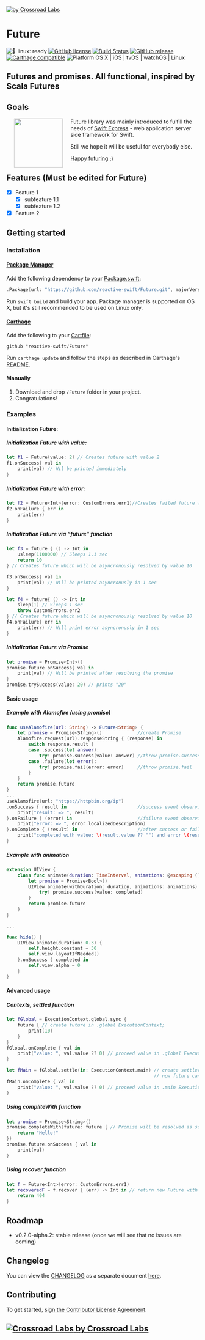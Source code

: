 [![by Crossroad Labs](./header.png)](http://www.crossroadlabs.xyz/)

# Future

![🐧 linux: ready](https://img.shields.io/badge/%F0%9F%90%A7%20linux-ready-red.svg)
[![GitHub license](https://img.shields.io/badge/license-Apache%202.0-lightgrey.svg?style=flat)](https://raw.githubusercontent.com/reactive-swift/Future/master/LICENSE)
[![Build Status](https://travis-ci.org/reactive-swift/Future.svg?branch=master)](https://travis-ci.org/reactive-swift/Future)
[![GitHub release](https://img.shields.io/github/release/reactive-swift/Future.svg)](https://github.com/reactive-swift/Future/releases)
[![Carthage compatible](https://img.shields.io/badge/Carthage-compatible-4BC51D.svg?style=flat)](https://github.com/Carthage/Carthage)
![Platform OS X | iOS | tvOS | watchOS | Linux](https://img.shields.io/badge/platform-Linux%20%7C%20OS%20X%20%7C%20iOS%20%7C%20tvOS%20%7C%20watchOS-orange.svg)

## Futures and promises. All functional, inspired by Scala Futures

## Goals

[<img align="left" src="https://raw.githubusercontent.com/crossroadlabs/Express/master/logo-full.png" hspace="20" height=128>](https://github.com/reactive-swift/Future) Future library was mainly introduced to fulfill the needs of [Swift Express](https://github.com/crossroadlabs/Express) - web application server side framework for Swift.

Still we hope it will be useful for everybody else.

[Happy futuring ;)](#examples)

## Features (Must be edited for Future)

- [x] Feature 1
	- [x] subfeature 1.1
	- [x] subfeature 1.2
- [x] Feature 2

## Getting started

### Installation

#### [Package Manager](https://swift.org/package-manager/)

Add the following dependency to your [Package.swift](https://github.com/apple/swift-package-manager/blob/master/Documentation/Package.swift.md):

```swift
.Package(url: "https://github.com/reactive-swift/Future.git", majorVersion: 0)
```

Run ```swift build``` and build your app. Package manager is supported on OS X, but it's still recommended to be used on Linux only.

#### [Carthage](https://github.com/Carthage/Carthage)
Add the following to your [Cartfile](https://github.com/Carthage/Carthage/blob/master/Documentation/Artifacts.md#cartfile):

```
github "reactive-swift/Future"
```

Run `carthage update` and follow the steps as described in Carthage's [README](https://github.com/Carthage/Carthage#adding-frameworks-to-an-application).

#### Manually
1. Download and drop ```/Future``` folder in your project.  
2. Congratulations!

### Examples

#### Initialization Future:

##### Initialization Future with value:

```swift
let f1 = Future(value: 2) // Creates future with value 2
f1.onSuccess{ val in
    print(val) // Wil be printed immediately
}
```

##### Initialization Future with error:

```swift
let f2 = Future<Int>(error: CustomErrors.err1)//Creates failed future with given error
f2.onFailure { err in
    print(err)
}
```

##### Initialization Future via “future” function

```swift
let f3 = future { () -> Int in 
    usleep(1100000) // Sleeps 1.1 sec
    return 10
} // Creates future which will be asyncronously resolved by value 10

f3.onSuccess{ val in
    print(val) // Will be printed asyncronusly in 1 sec
}

let f4 = future{ () -> Int in
    sleep(1) // Sleeps 1 sec
    throw CustomErrors.err2
} // Creates future which will be asyncronously resolved by value 10
f4.onFailure{ err in
    print(err) // Will print error asyncronusly in 1 sec
}
```

##### Initialization Future via Promise

```swift
let promise = Promise<Int>()
promise.future.onSuccess{ val in
    print(val) // Will be printed after resolving the promise
}
promise.trySuccess(value: 20) // prints "20"
```

#### Basic usage

#####  Example with Alamofire (using promise)

```swift
func useAlamofire(url: String) -> Future<String> {
    let promise = Promise<String>()             //create Promise        
    Alamofire.request(url).responseString { (response) in 
        switch response.result {
        case .success(let answer):
            try! promise.success(value: answer) //throw promise.success
        case .failure(let error):
            try! promise.fail(error: error)     //throw promise.fail
        }    
    }
    return promise.future
}
...
useAlamofire(url: "https://httpbin.org/ip")
.onSuccess { result in                          //success event observing
    print("result: => ", result)
}.onFailure { (error) in                        //failure event observing
    print("error: => ", error.localizedDescription)
}.onComplete { (result) in                      //after success or failure event observing
    print("completed with value: \(result.value ?? "") and error \(result.error?.localizedDescription ?? "")" )
}
```

##### Example with animation

```swift
extension UIView {
    class func animate(duration: TimeInterval, animations: @escaping () -> Void) -> Future<Bool> {
        let promise = Promise<Bool>()
        UIView.animate(withDuration: duration, animations: animations) { completed in
            try! promise.success(value: completed)
        }
        return promise.future
    }
}

...

func hide() {
    UIView.animate(duration: 0.3) {
        self.height.constant = 30
        self.view.layoutIfNeeded()
    }.onSuccess { completed in
        self.view.alpha = 0
    }
}

```

#### Advanced usage

##### Contexts, settled function

```swift
let fGlobal = ExecutionContext.global.sync {
    future { // create future in .global ExecutionContext;
        print(10)
    }
}
fGlobal.onComplete { val in
    print("value: ", val.value ?? 0) // proceed value in .global ExecutionContext;
}

let fMain = fGlobal.settle(in: ExecutionContext.main) // create settler for .main context
                                                      // now future can proceed in both contexts;
fMain.onComplete { val in
    print("value: ", val.value ?? 0) // proceed value in .main ExecutionContext;
}
```

##### Using compliteWith function

```swift
let promise = Promise<String>()
promise.completeWith(future: future { // Promise will be resolved as soon as Future
    return "Hello!"
})
promise.future.onSuccess { val in
    print(val)
}
```

##### Using recover function

```swift
let f = Future<Int>(error: CustomErrors.err1)
let recoveredF = f.recover { (err) -> Int in // return new Future with value 404 if error
    return 404
}
```

## Roadmap

* v0.2.0-alpha.2: stable release (once we will see that no issues are coming)

## Changelog

You can view the [CHANGELOG](./CHANGELOG.md) as a separate document [here](./CHANGELOG.md).

## Contributing

To get started, <a href="https://www.clahub.com/agreements/crossroadlabs/Future">sign the Contributor License Agreement</a>.

## [![Crossroad Labs](http://i.imgur.com/iRlxgOL.png?1) by Crossroad Labs](http://www.crossroadlabs.xyz/)